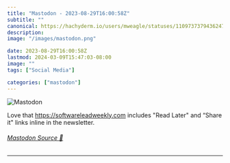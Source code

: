 ```yaml
---
title: "Mastodon - 2023-08-29T16:00:58Z"
subtitle: ""
canonical: https://hachyderm.io/users/mweagle/statuses/110973737943624732
description:
image: "/images/mastodon.png"

date: 2023-08-29T16:00:58Z
lastmod: 2024-03-09T15:47:03-08:00
image: ""
tags: ["Social Media"]

categories: ["mastodon"]
---
```

![Mastodon](/images/mastodon.png)

<p>Love that <a href="https://softwareleadweekly.com" target="_blank" rel="nofollow noopener noreferrer" translate="no"><span class="invisible">https://</span><span class="">softwareleadweekly.com</span><span class="invisible"></span></a> includes &quot;Read Later&quot; and “Share it&quot; links inline in the newsletter.</p>


###### [Mastodon Source 🐘](https://hachyderm.io/@mweagle/110973737943624732)

___
